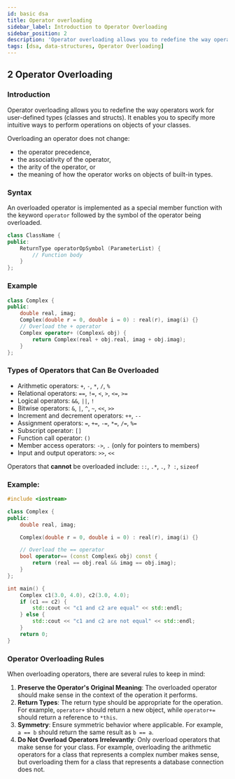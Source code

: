 ```yaml
---
id: basic dsa
title: Operator overloading
sidebar_label: Introduction to Operator Overloading
sidebar_position: 2
description: 'Operator overloading allows you to redefine the way operators work for user-defined types (classes and structs). It enables you to specify more intuitive ways to perform operations on objects of your classes.'
tags: [dsa, data-structures, Operator Overloading]
---
```


## 2 Operator Overloading

### Introduction 

Operator overloading allows you to redefine the way operators work for user-defined types (classes and structs). It enables you to specify more intuitive ways to perform operations on objects of your classes.

Overloading an operator does not change:
- the operator precedence,
- the associativity of the operator,
- the arity of the operator, or
- the meaning of how the operator works on objects of
built-in types.

### Syntax
An overloaded operator is implemented as a special member function with the keyword `operator` followed by the symbol of the operator being overloaded.

```cpp
class ClassName {
public:
    ReturnType operatorOpSymbol (ParameterList) {
        // Function body
    }
};
```
### Example
```cpp
class Complex {
public:
    double real, imag;
    Complex(double r = 0, double i = 0) : real(r), imag(i) {}
    // Overload the + operator
    Complex operator+ (Complex& obj) {
        return Complex(real + obj.real, imag + obj.imag);
    }
};
```

### Types of Operators that Can Be Overloaded

- Arithmetic operators: `+`, `-`, `*`, `/`, `%`
- Relational operators: `==`, `!=`, `<`, `>`, `<=`, `>=`
- Logical operators: `&&`, `||`, `!`
- Bitwise operators: `&`, `|`, `^`, `~`, `<<`, `>>`
- Increment and decrement operators: `++`, `--`
- Assignment operators: `=`, `+=`, `-=`, `*=`, `/=`, `%=`
- Subscript operator: `[]`
- Function call operator: `()`
- Member access operators: `->`, `.` (only for pointers to members)
- Input and output operators: `>>`, `<<`

Operators that **cannot** be overloaded include: `::`, `.*`, `.`, `? :`, `sizeof`

### Example:
```cpp
#include <iostream>

class Complex {
public:
    double real, imag;

    Complex(double r = 0, double i = 0) : real(r), imag(i) {}

    // Overload the == operator
    bool operator== (const Complex& obj) const {
        return (real == obj.real && imag == obj.imag);
    }
};

int main() {
    Complex c1(3.0, 4.0), c2(3.0, 4.0);
    if (c1 == c2) {
        std::cout << "c1 and c2 are equal" << std::endl;
    } else {
        std::cout << "c1 and c2 are not equal" << std::endl;
    }
    return 0;
}
```

### Operator Overloading Rules

When overloading operators, there are several rules to keep in mind:

1. **Preserve the Operator's Original Meaning**: The overloaded operator should make sense in the context of the operation it performs.
2. **Return Types**: The return type should be appropriate for the operation. For example, `operator+` should return a new object, while `operator+=` should return a reference to `*this`.
3. **Symmetry**: Ensure symmetric behavior where applicable. For example, `a == b` should return the same result as `b == a`.
4. **Do Not Overload Operators Irrelevantly**: Only overload operators that make sense for your class. For example, overloading the arithmetic operators for a class that represents a complex number makes sense, but overloading them for a class that represents a database connection does not.
